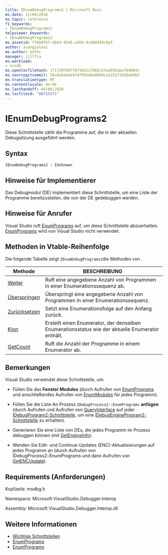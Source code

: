 ```yaml
---
title: IEnumDebugPrograms2 | Microsoft Docs
ms.date: 11/04/2016
ms.topic: reference
f1_keywords:
- IEnumDebugPrograms2
helpviewer_keywords:
- IEnumDebugPrograms2
ms.assetid: 7fbb8fb7-db64-4546-a364-dc668430c8af
author: acangialosi
ms.author: anthc
manager: jillfra
ms.workload:
- vssdk
ms.openlocfilehash: 1717397d9ff073642c7b6bc25ad85babe76d684c
ms.sourcegitcommit: 16a4a5da4a4fd795b46a0869ca2152f2d36e6db2
ms.translationtype: MT
ms.contentlocale: de-DE
ms.lasthandoff: 04/06/2020
ms.locfileid: "80715571"
---
```

# <a name="ienumdebugprograms2"></a>IEnumDebugPrograms2
Diese Schnittstelle zählt die Programme auf, die in der aktuellen Debugsitzung ausgeführt werden.

## <a name="syntax"></a>Syntax

```
IEnumDebugPrograms2 : IUnknown
```

## <a name="notes-for-implementers"></a>Hinweise für Implementierer
 Das Debugmodul (DE) implementiert diese Schnittstelle, um eine Liste der Programme bereitzustellen, die von der DE gedebuggen werden.

## <a name="notes-for-callers"></a>Hinweise für Anrufer
 Visual Studio ruft [EnumPrograms](../../../extensibility/debugger/reference/idebugprocess2-enumprograms.md) auf, um diese Schnittstelle abzuerhalten. [EnumPrograms](../../../extensibility/debugger/reference/idebugengine2-enumprograms.md) wird von Visual Studio nicht verwendet.

## <a name="methods-in-vtable-order"></a>Methoden in Vtable-Reihenfolge
 Die folgende Tabelle zeigt `IEnumDebugPrograms2`die Methoden von .

|Methode|BESCHREIBUNG|
|------------|-----------------|
|[Weiter](../../../extensibility/debugger/reference/ienumdebugprograms2-next.md)|Ruft eine angegebene Anzahl von Programmen in einer Enumerationssequenz ab.|
|[Überspringen](../../../extensibility/debugger/reference/ienumdebugprograms2-skip.md)|Überspringt eine angegebene Anzahl von Programmen in einer Enumerationssequenz.|
|[Zurücksetzen](../../../extensibility/debugger/reference/ienumdebugprograms2-reset.md)|Setzt eine Enumerationsfolge auf den Anfang zurück.|
|[Klon](../../../extensibility/debugger/reference/ienumdebugprograms2-clone.md)|Erstellt einen Enumerator, der denselben Enumerationsstatus wie der aktuelle Enumerator enthält.|
|[GetCount](../../../extensibility/debugger/reference/ienumdebugprograms2-getcount.md)|Ruft die Anzahl der Programme in einem Enumerator ab.|

## <a name="remarks"></a>Bemerkungen
 Visual Studio verwendet diese Schnittstelle, um:

- Füllen Sie das **Fenster Modules** (durch Aufrufen von [EnumPrograms](../../../extensibility/debugger/reference/idebugprocess2-enumprograms.md) und anschließendes Aufrufen von [EnumModules](../../../extensibility/debugger/reference/idebugprogram2-enummodules.md) für jedes Programm).

- Füllen Sie die Liste An Prozess `IDebugProcess2::EnumPrograms` **anfügen** (durch Aufrufen und Aufrufen von [QueryInterface](/cpp/atl/queryinterface) auf jeder [IDebugProgram2-Schnittstelle,](../../../extensibility/debugger/reference/idebugprogram2.md) um eine [IDebugEngineProgram2-Schnittstelle](../../../extensibility/debugger/reference/idebugengineprogram2.md) zu erhalten).

- Generieren Sie eine Liste von DEs, die jedes Programm im Prozess debuggen können (mit [GetEngineInfo](../../../extensibility/debugger/reference/idebugprogram2-getengineinfo.md)).

- Wenden Sie Edit- und Continue-Updates (ENC)-Aktualisierungen auf jedes Programm an (durch Aufrufen von IDebugProcess2::EnumPrograms und dann Aufrufen von [GetENCUpdate](../../../extensibility/debugger/reference/idebugprogram2-getencupdate.md)).

## <a name="requirements"></a>Requirements (Anforderungen)
 Kopfzeile: msdbg.h

 Namespace: Microsoft.VisualStudio.Debugger.Interop

 Assembly: Microsoft.VisualStudio.Debugger.Interop.dll

## <a name="see-also"></a>Weitere Informationen
- [Wichtige Schnittstellen](../../../extensibility/debugger/reference/core-interfaces.md)
- [EnumPrograms](../../../extensibility/debugger/reference/idebugengine2-enumprograms.md)
- [EnumPrograms](../../../extensibility/debugger/reference/idebugprocess2-enumprograms.md)

